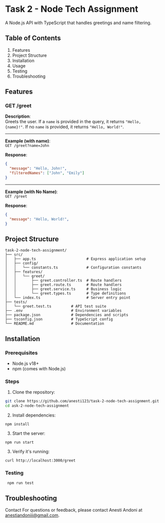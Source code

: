 # Task 2 - Node Tech Assignment

A Node.js API with TypeScript that handles greetings and name filtering.

## Table of Contents

1. Features
2. Project Structure
3. Installation
4. Usage
5. Testing
6. Troubleshooting

## Features

### GET /greet
**Description**:  
Greets the user. If a `name` is provided in the query, it returns `"Hello, {name}!"`. If no `name` is provided, it returns `"Hello, World!"`.

------------------------------------------
**Example (with name)**:  
`GET /greet?name=John`

**Response**:  
```json
{
  "message": "Hello, John!",
  "filteredNames": ["John", "Emily"]
}
```
------------------------------------------
**Example (with No Name)**:  
`GET /greet`

**Response**:  
```json
{
  "message": "Hello, World!",
}
```

## Project Structure

```plaintext
task-2-node-tech-assignment/
├── src/
│   ├── app.ts                       # Express application setup
│   ├── config/
│   │   └── constants.ts             # Configuration constants
│   ├── features/
│   │   └── greet/
│   │       ├── greet.controller.ts  # Route handlers
│   │       ├── greet.route.ts       # Route handlers
│   │       ├── greet.service.ts     # Business logic
│   │       └── greet.types.ts       # Type definitions
│   └── index.ts                     # Server entry point
├── tests/
│   └── greet.test.ts         # API test suite
├── .env                      # Environment variables
├── package.json              # Dependencies and scripts
├── tsconfig.json             # TypeScript config
└── README.md                 # Documentation
```
## Installation

### Prerequisites
- Node.js v18+
- npm (comes with Node.js)

### Steps
1. Clone the repository:
```bash
git clone https://github.com/anesti123/task-2-node-tech-assignment.git
cd ask-2-node-tech-assignment
```
2. Install dependencies:
```
npm install

```
3. Start the server:
```
npm run start
```
3. Verify it's running:
```
curl http://localhost:3000/greet
```

### Testing
```
 npm run test 
```
## Troubleshooting


Contact
For questions or feedback, please contact Anesti Andoni at anestiandoniii@gmail.com.
